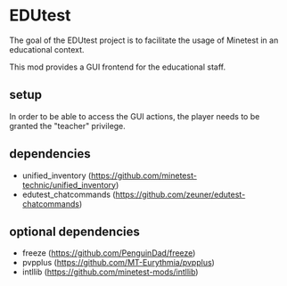 # EDUtest

The goal of the EDUtest project is to facilitate the usage of Minetest
in an educational context.

This mod provides a GUI frontend for the educational staff.

## setup

In order to be able to access the GUI actions, the player needs to be
granted the "teacher" privilege.

## dependencies

* unified_inventory (https://github.com/minetest-technic/unified_inventory)
* edutest_chatcommands (https://github.com/zeuner/edutest-chatcommands)

## optional dependencies

* freeze (https://github.com/PenguinDad/freeze)
* pvpplus (https://github.com/MT-Eurythmia/pvpplus)
* intllib (https://github.com/minetest-mods/intllib)
